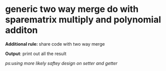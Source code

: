 # generic two way merge do with sparematrix multiply and polynomial additon

<b>Additional rule: </b>
share code with two way merge

<b>Output</b>:
print out all the result

*ps:using more likely saftey design on setter and getter* 
